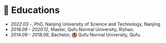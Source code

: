 
# 📖 Educations
- *2022.03 -*, PhD, Nanjing University of Science and Technology, Nanjing.
- *2018.09 - 2020.12*, Master, Qufu Normal University, Rizhao.
- *2014.09 - 2018.06*, Bachelor, <img src="/images/qfnu_logo.png" alt="qfnu" width="16" height="16" style="vertical-align: middle;"> Qufu Normal University, Qufu.

